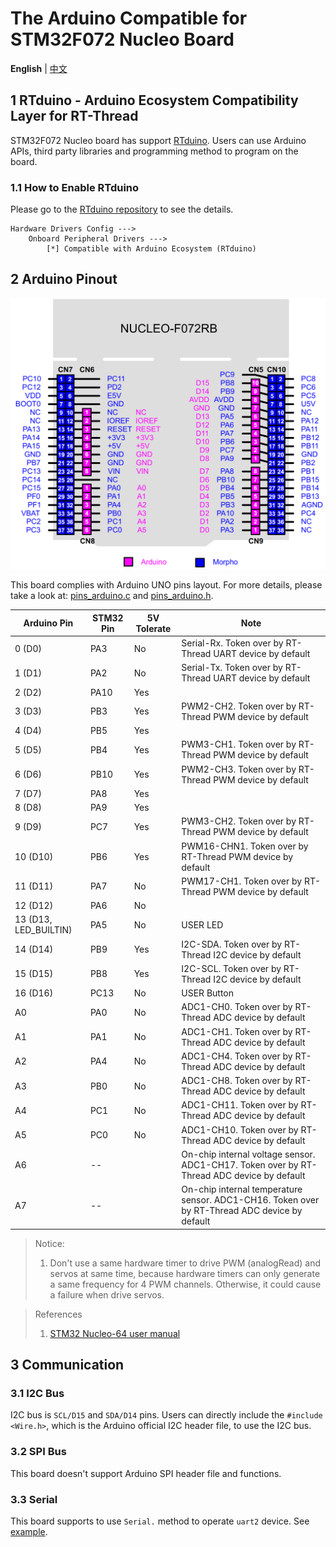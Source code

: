 # The Arduino Compatible for STM32F072 Nucleo Board

**English** | [中文](README_zh.md)

## 1 RTduino - Arduino Ecosystem Compatibility Layer for RT-Thread

STM32F072 Nucleo board has support [RTduino](https://github.com/RTduino/RTduino). Users can use Arduino APIs, third party libraries and programming method to program on the board.

### 1.1 How to Enable RTduino

Please go to the [RTduino repository](https://github.com/RTduino/RTduino) to see the details.

```Kconfig
Hardware Drivers Config --->
    Onboard Peripheral Drivers --->
        [*] Compatible with Arduino Ecosystem (RTduino)
```

## 2 Arduino Pinout

![nucleo-f072-pinout](nucleo-f072-pinout.png)

This board complies with Arduino UNO pins layout. For more details, please take a look at: [pins_arduino.c](pins_arduino.c) and [pins_arduino.h](pins_arduino.h).

| Arduino Pin           | STM32 Pin | 5V Tolerate | Note                                                                                          |
| --------------------- | --------- | ----------- | --------------------------------------------------------------------------------------------- |
| 0 (D0)                | PA3       | No          | Serial-Rx. Token over by RT-Thread UART device by default                                     |
| 1 (D1)                | PA2       | No          | Serial-Tx. Token over by RT-Thread UART device by default                                     |
| 2 (D2)                | PA10      | Yes         |                                                                                               |
| 3 (D3)                | PB3       | Yes         | PWM2-CH2. Token over by RT-Thread PWM device by default                                       |
| 4 (D4)                | PB5       | Yes         |                                                                                               |
| 5 (D5)                | PB4       | Yes         | PWM3-CH1. Token over by RT-Thread PWM device by default                                       |
| 6 (D6)                | PB10      | Yes         | PWM2-CH3. Token over by RT-Thread PWM device by default                                       |
| 7 (D7)                | PA8       | Yes         |                                                                                               |
| 8 (D8)                | PA9       | Yes         |                                                                                               |
| 9 (D9)                | PC7       | Yes         | PWM3-CH2. Token over by RT-Thread PWM device by default                                       |
| 10 (D10)              | PB6       | Yes         | PWM16-CHN1. Token over by RT-Thread PWM device by default                                     |
| 11 (D11)              | PA7       | No          | PWM17-CH1. Token over by RT-Thread PWM device by default                                      |
| 12 (D12)              | PA6       | No          |                                                                                               |
| 13 (D13, LED_BUILTIN) | PA5       | No          | USER LED                                                                                      |
| 14 (D14)              | PB9       | Yes         | I2C-SDA. Token over by RT-Thread I2C device by default                                        |
| 15 (D15)              | PB8       | Yes         | I2C-SCL. Token over by RT-Thread I2C device by default                                        |
| 16 (D16)              | PC13      | No          | USER Button                                                                                   |
| A0                    | PA0       | No          | ADC1-CH0. Token over by RT-Thread ADC device by default                                       |
| A1                    | PA1       | No          | ADC1-CH1. Token over by RT-Thread ADC device by default                                       |
| A2                    | PA4       | No          | ADC1-CH4. Token over by RT-Thread ADC device by default                                       |
| A3                    | PB0       | No          | ADC1-CH8. Token over by RT-Thread ADC device by default                                       |
| A4                    | PC1       | No          | ADC1-CH11. Token over by RT-Thread ADC device by default                                      |
| A5                    | PC0       | No          | ADC1-CH10. Token over by RT-Thread ADC device by default                                      |
| A6                    | --        |             | On-chip internal voltage sensor. ADC1-CH17. Token over by RT-Thread ADC device by default     |
| A7                    | --        |             | On-chip internal temperature sensor. ADC1-CH16. Token over by RT-Thread ADC device by default |

> Notice:
> 
> 1. Don't use a same hardware timer to drive PWM (analogRead) and servos at same time, because hardware timers can only generate a same frequency for 4 PWM channels. Otherwise, it could cause a failure when drive servos.

> References
> 
> 1. [STM32 Nucleo-64 user manual](https://www.st.com/resource/en/user_manual/um1724-stm32-nucleo64-boards-mb1136-stmicroelectronics.pdf)

## 3 Communication

### 3.1 I2C Bus

I2C bus is `SCL/D15` and `SDA/D14` pins. Users can directly include the `#include <Wire.h>`, which is the Arduino official I2C header file, to use the I2C bus.

### 3.2 SPI Bus

This board doesn't support Arduino SPI header file and functions.

### 3.3 Serial

This board supports to use `Serial.` method to operate `uart2` device. See [example](https://github.com/RTduino/RTduino/blob/master/examples/Basic/helloworld.cpp).
